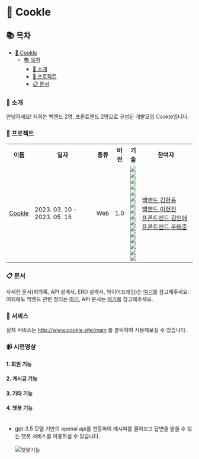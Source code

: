 # :cookie: Cookle

## :books: 목차

- [:cookie: Cookle](#cookie-Cookle)
  - [:books: 목차](#books-목차)
    - [:tada: 소개](#tada-소개)
    - [:rocket: 프로젝트](#rocket-프로젝트)
    - [:clipboard: 문서](#clipboard-문서)

### :tada: 소개

안녕하세요! 저희는 백엔드 2명, 프론트엔드 2명으로 구성된 개발모임 Cookle입니다.

### :rocket: 프로젝트

<table>
    <tr>
        <th> 이름 </th>
        <th> 일자 </th>
        <th> 종류 </th>
        <th> 버전 </th>
        <th> 기술 </th>
        <th> 참여자 </th>
    </tr>
    <tr>
        <td> <a href=""> Cookle </a> </td>
        <td width="170px"> 2023. 03. 10 - </br>2023. 05. 15 </td>
        <td> Web </td>
        <td> 1.0 </td>
        <td>
        <img src="https://img.shields.io/badge/Java-444444?style=for-the-badge&logo=Java&logoColor=yellow">
        <img src="https://img.shields.io/badge/Spring Boot-444444?style=for-the-badge&logo=Spring Boot&logoColor=#6DB33F">
        <img src="https://img.shields.io/badge/Spring Data Jpa-444444?style=for-the-badge&logo=Spring&logoColor=#6DB33F">
        <img src="https://img.shields.io/badge/Spring Security-444444?style=for-the-badge&logo=Spring Security&logoColor=#6DB33F">
        <img src="https://img.shields.io/badge/querydsl-444444?style=for-the-badge&logo=querydsl&logoColor=#6DB33F">
        <img src="https://img.shields.io/badge/MySQL-444444?style=for-the-badge&logo=MySQL&logoColor=##4479A1">
        <img src="https://img.shields.io/badge/Amazon S3-444444?style=for-the-badge&logo=Amazon S3&logoColor=#569A31">
        <img src="https://img.shields.io/badge/Amazon EC2-444444?style=for-the-badge&logo=Amazon EC2&logoColor=#FF9900">
        <img src="https://img.shields.io/badge/Amazon CodeDeploy-444444?style=for-the-badge&logo=Amazon CodeDeploy&logoColor=##2088FF">
        <img src="https://img.shields.io/badge/GitHub Actions-444444?style=for-the-badge&logo=GitHub Actions&logoColor=##2088FF">
        <img src="https://img.shields.io/badge/Redis-444444?style=for-the-badge&logo=redis&logoColor=##2088FF">
        <img src="https://img.shields.io/badge/openai-444444?style=for-the-badge&logo=openai&logoColor=#412991">
        <br />
        <img src="https://img.shields.io/badge/react-%2320232a.svg?style=for-the-badge&logo=react&logoColor=%2361DAFB">
        <img src="https://img.shields.io/badge/-React%20Query-FF4154?style=for-the-badge&logo=react%20query&logoColor=white">
        <img src="https://img.shields.io/badge/vite-%23646CFF.svg?style=for-the-badge&logo=vite&logoColor=white">
        <img src="https://img.shields.io/badge/ESLint-4B3263?style=for-the-badge&logo=eslint&logoColor=white">
        </td>
        <td width="150px">
            <a href="https://github.com/1Bronze"> 백엔드 김한동 </a> </br>
            <a href="https://github.com/hgene0929"> 백엔드 이현진 </a> </br>
            <a href="https://github.com/dlsdo1101"> 프론트엔드 김인애 </a> </br>
            <a href="https://github.com/t-junne"> 프론트엔드 우태준 </a> </br>
        </td>
    </tr>     
</table>

### :clipboard: 문서

자세한 문서(회의록, API 설계서, ERD 설계서, 와이어프레임)는 [여기](https://hgene.notion.site/cookle-dc4b81479b0e4012a58c8ae8158e878c)를 참고해주세요.<br>
이외에도 백엔드 관련 정리는 [여기](https://github.com/askus-2023/cookle_backend#readme), API 문서는 [여기](http://13.124.76.165:8080/swagger-ui/index.html#/)를 참고해주세요.

### 🙂 서비스

실제 서비스는 http://www.cookle.site/main 를 클릭하여 사용해보실 수 있습니다.

### 📹 시연영상

#### 1. 회원 기능<br>


#### 2. 게시글 기능<br>
#### 3. 기타 기능<br>
#### 4. 챗봇 기능<br><br>
- gpt-3.5 모델 기반의 openai api를 연동하여 레시피를 물어보고 답변을 받을 수 있는 챗봇 서비스를 이용하실 수 있습니다.<br><br>
![챗봇기능](https://github.com/askus-2023/.github/assets/90823532/d1b51c2d-aa8b-430e-9d5d-1a48ee2a73b9)
